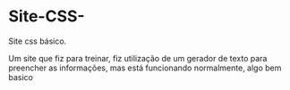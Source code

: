 # Site-CSS-
Site css básico.

Um site que fiz para treinar, fiz utilização de um gerador de texto para preencher as informações, mas está funcionando normalmente, algo bem basico
